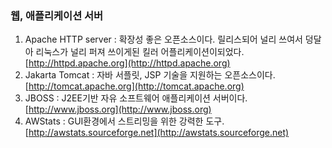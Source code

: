 ### 웹, 애플리케이션 서버

1. Apache HTTP server : 확장성 좋은 오픈소스이다. 릴리스되어 널리 쓰여서 덩달아 리눅스가 널리 퍼져 쓰이게된 킬러 어플리케이션이되었다. [http://httpd.apache.org](http://httpd.apache.org)
2. Jakarta Tomcat : 자바 서플릿, JSP 기술을 지원하는 오픈소스이다. [http://tomcat.apache.org](http://tomcat.apache.org)
3. JBOSS : J2EE기반 자유 소프트웨어 애플리케이션 서버이다. [http://www.jboss.org](http://www.jboss.org)
4. AWStats : GUI환경에서 스트리밍을 위한 강력한 도구.[http://awstats.sourceforge.net](http://awstats.sourceforge.net)



